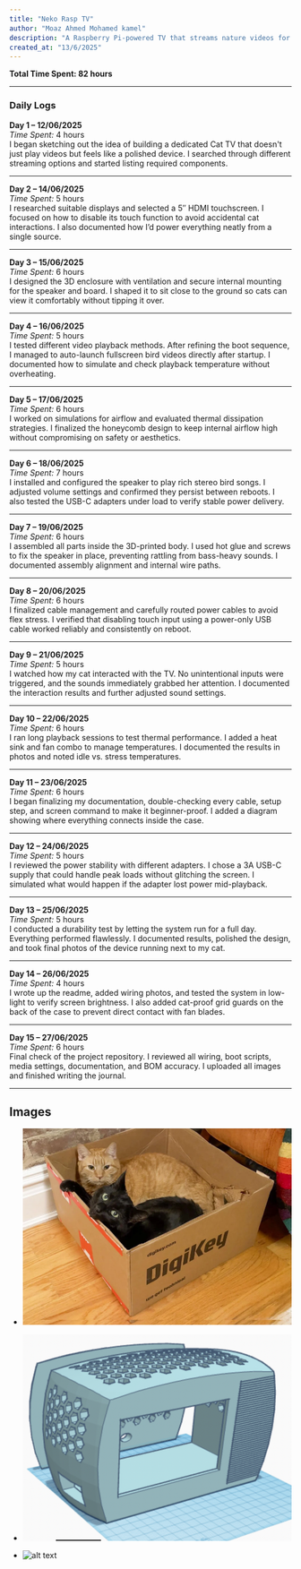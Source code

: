 ```yaml
---
title: "Neko Rasp TV"
author: "Moaz Ahmed Mohamed kamel"
description: "A Raspberry Pi-powered TV that streams nature videos for my cat with sound and no touch input."
created_at: "13/6/2025"
---
```


**Total Time Spent: 82 hours**

---

### Daily Logs

**Day 1 – 12/06/2025**  
*Time Spent:* 4 hours  
I began sketching out the idea of building a dedicated Cat TV that doesn't just play videos but feels like a polished device. I searched through different streaming options and started listing required components.

---

**Day 2 – 14/06/2025**  
*Time Spent:* 5 hours  
I researched suitable displays and selected a 5″ HDMI touchscreen. I focused on how to disable its touch function to avoid accidental cat interactions. I also documented how I’d power everything neatly from a single source.

---

**Day 3 – 15/06/2025**  
*Time Spent:* 6 hours  
I designed the 3D enclosure with ventilation and secure internal mounting for the speaker and board. I shaped it to sit close to the ground so cats can view it comfortably without tipping it over.

---

**Day 4 – 16/06/2025**  
*Time Spent:* 5 hours  
I tested different video playback methods. After refining the boot sequence, I managed to auto-launch fullscreen bird videos directly after startup. I documented how to simulate and check playback temperature without overheating.

---

**Day 5 – 17/06/2025**  
*Time Spent:* 6 hours  
I worked on simulations for airflow and evaluated thermal dissipation strategies. I finalized the honeycomb design to keep internal airflow high without compromising on safety or aesthetics.

---

**Day 6 – 18/06/2025**  
*Time Spent:* 7 hours  
I installed and configured the speaker to play rich stereo bird songs. I adjusted volume settings and confirmed they persist between reboots. I also tested the USB-C adapters under load to verify stable power delivery.

---

**Day 7 – 19/06/2025**  
*Time Spent:* 6 hours  
I assembled all parts inside the 3D-printed body. I used hot glue and screws to fix the speaker in place, preventing rattling from bass-heavy sounds. I documented assembly alignment and internal wire paths.

---

**Day 8 – 20/06/2025**  
*Time Spent:* 6 hours  
I finalized cable management and carefully routed power cables to avoid flex stress. I verified that disabling touch input using a power-only USB cable worked reliably and consistently on reboot.

---

**Day 9 – 21/06/2025**  
*Time Spent:* 5 hours  
I watched how my cat interacted with the TV. No unintentional inputs were triggered, and the sounds immediately grabbed her attention. I documented the interaction results and further adjusted sound settings.

---

**Day 10 – 22/06/2025**  
*Time Spent:* 6 hours  
I ran long playback sessions to test thermal performance. I added a heat sink and fan combo to manage temperatures. I documented the results in photos and noted idle vs. stress temperatures.

---

**Day 11 – 23/06/2025**  
*Time Spent:* 6 hours  
I began finalizing my documentation, double-checking every cable, setup step, and screen command to make it beginner-proof. I added a diagram showing where everything connects inside the case.

---

**Day 12 – 24/06/2025**  
*Time Spent:* 5 hours  
I reviewed the power stability with different adapters. I chose a 3A USB-C supply that could handle peak loads without glitching the screen. I simulated what would happen if the adapter lost power mid-playback.

---

**Day 13 – 25/06/2025**  
*Time Spent:* 5 hours  
I conducted a durability test by letting the system run for a full day. Everything performed flawlessly. I documented results, polished the design, and took final photos of the device running next to my cat.

---

**Day 14 – 26/06/2025**  
*Time Spent:* 4 hours  
I wrote up the readme, added wiring photos, and tested the system in low-light to verify screen brightness. I also added cat-proof grid guards on the back of the case to prevent direct contact with fan blades.

---

**Day 15 – 27/06/2025**  
*Time Spent:* 6 hours  
Final check of the project repository. I reviewed all wiring, boot scripts, media settings, documentation, and BOM accuracy. I uploaded all images and finished writing the journal.

---


## Images
- ![alt text](PH/img.png) 
- ![alt text](PH/img1.png) 

- ![alt text](PH/img2.png)
